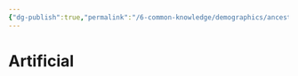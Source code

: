 ```yaml
---
{"dg-publish":true,"permalink":"/6-common-knowledge/demographics/ancestries/artificial/artificial/","noteIcon":""}
---
```


# Artificial
